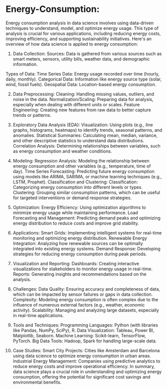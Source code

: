 # Energy-Consumption:
Energy consumption analysis in data science involves using data-driven techniques to understand, model, and optimize energy usage. This type of analysis is crucial for various applications, including reducing energy costs, improving efficiency, and supporting sustainability initiatives. Here's an overview of how data science is applied to energy consumption:

1. Data Collection:
Sources: Data is gathered from various sources such as smart meters, sensors, utility bills, weather data, and demographic information.

Types of Data:
Time Series Data: Energy usage recorded over time (hourly, daily, monthly).
Categorical Data: Information like energy source type (solar, wind, fossil fuels).
Geospatial Data: Location-based energy consumption.

2. Data Preprocessing:
Cleaning: Handling missing values, outliers, and noise in the data.
Normalization/Scaling: Preparing data for analysis, especially when dealing with different units or scales.
Feature Engineering: Creating new features from raw data to better capture trends or patterns.

3. Exploratory Data Analysis (EDA):
Visualization: Using plots (e.g., line graphs, histograms, heatmaps) to identify trends, seasonal patterns, and anomalies.
Statistical Summaries: Calculating mean, median, variance, and other descriptive statistics to understand data distributions.
Correlation Analysis: Determining relationships between variables, such as energy consumption and weather conditions.

4. Modeling:
Regression Analysis: Modeling the relationship between energy consumption and other variables (e.g., temperature, time of day).
Time Series Forecasting: Predicting future energy consumption using models like ARIMA, SARIMA, or machine learning techniques (e.g., LSTM, Prophet).
Classification and Clustering:
Classification: Categorizing energy consumption into different levels or types.
Clustering: Grouping similar consumption patterns, which can be useful for targeted interventions or demand response strategies.

5. Optimization:
Energy Efficiency: Using optimization algorithms to minimize energy usage while maintaining performance.
Load Forecasting and Management: Predicting demand peaks and optimizing energy distribution to reduce costs and improve grid stability.

6. Applications:
Smart Grids: Implementing intelligent systems for real-time monitoring and optimizing energy distribution.
Renewable Energy Integration: Analyzing how renewable sources can be optimally integrated into existing energy systems.
Demand Response: Developing strategies for reducing energy consumption during peak periods.

7. Visualization and Reporting:
Dashboards: Creating interactive visualizations for stakeholders to monitor energy usage in real-time.
Reports: Generating insights and recommendations based on the analysis.

8. Challenges:
Data Quality: Ensuring accuracy and completeness of data, which can be impacted by sensor failures or gaps in data collection.
Complexity: Modeling energy consumption is often complex due to the influence of numerous external factors (e.g., weather, economic activity).
Scalability: Managing and analyzing large datasets, especially in real-time applications.

9. Tools and Techniques:
Programming Languages: Python (with libraries like Pandas, NumPy, SciPy), R.
Data Visualization: Tableau, Power BI, Matplotlib, Seaborn.
Machine Learning: Scikit-learn, TensorFlow, PyTorch.
Big Data Tools: Hadoop, Spark for handling large-scale data.

10. Case Studies:
Smart City Projects: Cities like Amsterdam and Barcelona using data science to optimize energy consumption in urban areas.
Industrial Energy Management: Companies using predictive analytics to reduce energy costs and improve operational efficiency.
In summary, data science plays a crucial role in understanding and optimizing energy consumption, offering the potential for significant cost savings and environmental benefits.






